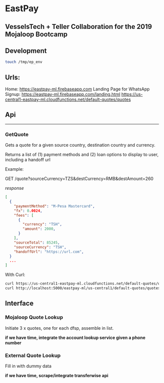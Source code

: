 # EastPay
## VesselsTech + Teller Collaboration for the 2019 Mojaloop Bootcamp

## Development

```bash
touch /tmp/ep_env
```

## Urls:

Home: https://eastpay-ml.firebaseapp.com
Landing Page for WhatsApp Signup: https://eastpay-ml.firebaseapp.com/landing.html
https://us-central1-eastpay-ml.cloudfunctions.net/default-quotes/quotes



## Api
----


### GetQuote

Gets a quote for a given source country, destination country and currency.

Returns a list of (1) payment methods and (2) loan options to display to user, including
a handoff url

Example:

GET /quote?sourceCurrency=TZS&destCurrency=RMB&destAmount=260

_response_
```json
[
  {
    "paymentMethod": "M-Pesa Mastercard",
    "fx": 0.0024,
    "fees": [
      {
        "currency": "TSH",
        "amount": 2000,
      }
    ],
    "sourceTotal": 85245,
    "sourceCurrency": "TSH",
    "handoffUrl": "https://url.com",
  }
  ...
]
```

With Curl:
```bash
curl https://us-central1-eastpay-ml.cloudfunctions.net/default-quotes/quotes
curl http://localhost:5000/eastpay-ml/us-central1/default-quotes/quotes
```


## Interface


### Mojaloop Quote Lookup

Initiate 3 x quotes, one for each dfsp, assemble in list.

__if we have time, integrate the account lookup service given a phone number__


### External Quote Lookup

Fill in with dummy data

__if we have time, scrape/integrate transferwise api__